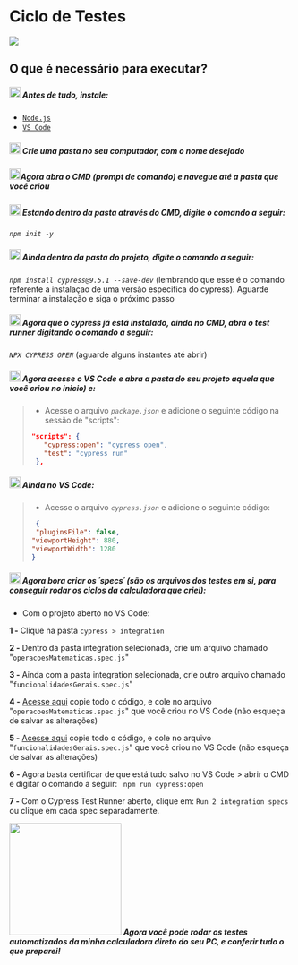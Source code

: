 # Ciclo de Testes 

<img src="https://gifs.eco.br/wp-content/uploads/2022/08/gifs-de-construcao-3.gif"></img>

## O que é necessário para executar?
##### <img src="https://cdn-icons-png.flaticon.com/512/3840/3840653.png" weight="20px" height="20px"></img> Antes de tudo, instale:
- <a href="https://nodejs.org/en/download/">`Node.js`</a>
- <a href="https://code.visualstudio.com/download">`VS Code`</a>

##### <img src="https://cdn-icons-png.flaticon.com/512/3840/3840738.png" weight="20px" height="20px"></img> Crie uma pasta no seu computador, com o nome desejado

##### <img src="https://cdn-icons-png.flaticon.com/512/3840/3840739.png" weight="20px" height="20px"></img>Agora abra o CMD (prompt de comando) e navegue até a pasta que você criou

##### <img src="https://cdn-icons-png.flaticon.com/512/3840/3840753.png" weight="20px" height="20px"></img> Estando dentro da pasta através do CMD, digite o comando a seguir: 
_`npm init -y`_  


#####  <img src="https://cdn-icons-png.flaticon.com/512/3840/3840754.png" weight="20px" height="20px"></img> Ainda dentro da pasta do projeto, digite o comando a seguir:
_`npm install cypress@9.5.1 --save-dev`_  (lembrando que esse é o comando referente a instalaçao de uma versão especifica do cypress). Aguarde terminar a instalação e siga o próximo passo

#####  <img src="https://cdn-icons-png.flaticon.com/512/3840/3840755.png" weight="20px" height="20px"></img> Agora que o cypress já está instalado, ainda no CMD, abra o test runner digitando o comando a seguir: 
_`NPX CYPRESS OPEN`_   (aguarde alguns instantes até abrir)

#####  <img src="https://cdn-icons-png.flaticon.com/512/3840/3840771.png" weight="20px" height="20px"></img> Agora acesse o VS Code e abra a pasta do seu projeto aquela que você criou no inicio) e:
>- Acesse o arquivo _`package.json`_ e adicione o seguinte código na sessão de "scripts":
>```json
> "scripts": {
>    "cypress:open": "cypress open",
>    "test": "cypress run"
>  },
>```

##### <img src="https://cdn-icons-png.flaticon.com/512/3840/3840772.png" weight="20px" height="20px"></img> Ainda no VS Code:
> - Acesse o arquivo _`cypress.json`_ e adicione o seguinte código:
 >```json
>  {
>  "pluginsFile": false,
 > "viewportHeight": 880,
 > "viewportWidth": 1280
>}
>```

##### <img src="https://cdn-icons-png.flaticon.com/512/3840/3840773.png" weight="20px" height="20px"></img> Agora bora criar os ´specs´ (são os arquivos dos testes em si, para conseguir rodar os ciclos da calculadora que criei):
- Com o projeto aberto no VS Code:

**1 -** Clique na pasta `cypress > integration`

**2 -** Dentro da pasta integration selecionada, crie um arquivo chamado "`operacoesMatematicas.spec.js`" 

**3 -** Ainda com a pasta integration selecionada, crie outro arquivo chamado "`funcionalidadesGerais.spec.js`" 

**4 -** <a href="https://github.com/FrancoRoldao/Calculadora/blob/main/cypress/integration/operacoesMatematicas.spec.js">Acesse aqui</a> copie todo o código, e cole no arquivo "`operacoesMatematicas.spec.js`" que você criou no VS Code (não esqueça de salvar as alterações)

**5 -** <a href="https://github.com/FrancoRoldao/Calculadora/blob/main/cypress/integration/operacoesMatematicas.spec.js">Acesse aqui</a> copie todo o código, e cole no arquivo "`funcionalidadesGerais.spec.js`" que você criou no VS Code (não esqueça de salvar as alterações)

**6 -**  Agora basta certificar de que está tudo salvo no VS Code > abrir o CMD e digitar o comando a seguir: ` npm run cypress:open`

**7 -**  Com o Cypress Test Runner aberto, clique em: `Run 2 integration specs` ou clique em cada spec separadamente. 









<img src="https://imagensemoldes.com.br/wp-content/uploads/2020/07/Parab%C3%A9ns-PNG-1280x720.png" weight="200px" height="200px"></img> _***Agora você pode rodar os testes automatizados da minha calculadora direto do seu PC, e conferir tudo o que preparei!***_






